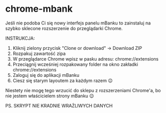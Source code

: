 # chrome-mbank

Jeśli nie podoba Ci się nowy interfejs panelu mBanku to zainstaluj na szybko sklecone rozszerzenie do przeglądarki Chrome.

INSTRUKCJA:
1. Kliknij zielony przycisk "Clone or download" -> Download ZIP
2. Rozpakuj zawartość zipa
3. W przeglądarce Chrome wpisz w pasku adresu: chrome://extensions
4. Przeciągnij wcześniej rozpakowany folder na okno zakładki chrome://extensions
5. Zaloguj się do aplikacji mBanku
6. Ciesz się starym layoutem za każdym razem 😉

Niestety nie mogę tego wrzucić do sklepu z rozszerzeniami Chrome'a, bo nie jestem właścicielem strony mBanku 😉

PS. SKRYPT NIE KRADNIE WRAŻLIWYCH DANYCH
